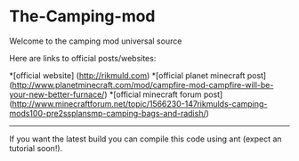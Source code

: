 The-Camping-mod
===============
 
Welcome to the camping mod universal source

Here are links to official posts/websites:
 
*[official website] (http://rikmuld.com)
*[official planet minecraft post] (http://www.planetminecraft.com/mod/campfire-mod-campfire-will-be-your-new-better-furnace/)
*[official minecraft forum post]  (http://www.minecraftforum.net/topic/1566230-147rikmulds-camping-mods100-pre2ssplansmp-camping-bags-and-radish/) 
 
------------------------------------------------------------------------------------
 
If you want the latest build you can compile this code using ant (expect an tutorial soon!).
